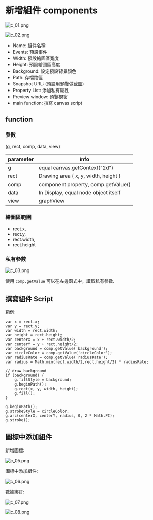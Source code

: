 # 新增組件 components  

![c_01.png](c_01.png)

![c_02.png](c_02.png)

- Name: 組件名稱  
- Events: 預設事件    
- Width: 預設繪圖區寬度    
- Height: 預設繪圖區高度  
- Background: 設定預設背景顏色  
- Path: 存檔路徑  
- Snapshot URL: (預設用預覽做截圖)  
- Property List: 添加私有屬性  
- Preview window: 預覽視窗  
- main function: 撰寫 canvas script  

## function  

### 參數  

(g, rect, comp, data, view)  

|  parameter   | info                                 |
|  ----------  | -----------------------------------  |
|  g           | equal canvas.getContext("2d")        |
| rect         | Drawing area { x, y, width, height } |
| comp         | component property, comp.getValue()  |
| data         | In Display, equal node object itself |
| view         | graphView                            |

### 繪圖區範圍  

- rect.x, 
- rect.y, 
- rect.width, 
- rect.height  

### 私有參數 

![c_03.png](c_03.png)  

使用 `comp.getValue` 可以在左邊函式中，讀取私有參數.  

## 撰寫組件 Script  

範例:  

	var x = rect.x;
	var y = rect.y;
	var width = rect.width;
	var height = rect.height;
	var centerX = x + rect.width/2;
	var centerY = y + rect.height/2;
	var background = comp.getValue('background');
	var circleColor = comp.getValue('circleColor');
	var radiusRate = comp.getValue('radiusRate');
	var radius = Math.min(rect.width/2,rect.height/2) * radiusRate;

    // draw background
	if (background) {
	    g.fillStyle = background;
	    g.beginPath();
	    g.rect(x, y, width, height);
	    g.fill();
	}
	
	g.beginPath();
	g.strokeStyle = circleColor;
	g.arc(centerX, centerY, radius, 0, 2 * Math.PI);
	g.stroke();


## 圖標中添加組件  

新增圖標:  

![c_05.png](c_04.png)  

圖標中添加組件:  

![c_06.png](c_05.png)  

數據綁訂:  

![c_07.png](c_06.png)  

![c_08.png](c_07.png)  
